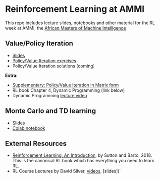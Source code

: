# Reinforcement Learning at AMMI

This repo includes lecture slides, notebooks and other material for the RL week at AMMI, the [African Masters of Machine Intelligence](https://aims-ammi.com/)

## Value/Policy Iteration
- [Slides](https://www.dropbox.com/s/5ga00w9lpnwgrxc/jpineau-AMMI-jan19-day1.pdf?dl=0)
- [Policy/Value Iteration exercises](https://colab.research.google.com/drive/1afUECtd3IC65A7v46_CxWFF6p9DIvsEX)
- Policy/Value Iteration solutions (coming)

**Extra**:
- [Supplementary: Policy/Value Iteration in Matrix form](https://drive.google.com/file/d/1UR20JtQRjFyrvCseusVuPBmQIpB3XFAH/view?usp=sharing)
- RL book Chapter 4, Dynamic Programming (link below)
- Dynamic Programming [lecture video](https://youtu.be/Nd1-UUMVfz4)

## Monte Carlo and TD learning
- Slides
- [Colab notebook](https://colab.research.google.com/drive/1Roigbh8VRXGnslxb4F6RHyQ4V0qD5sps)

## External Resources
- [Reinforcement Learning: An Introduction](http://incompleteideas.net/book/the-book-2nd.html), by Sutton and Barto, 2018. This is the canonical RL book which has everything you need to learn RL.
- RL Course Lectures by David Silver, [videos](https://www.youtube.com/playlist?list=PL7-jPKtc4r78-wCZcQn5IqyuWhBZ8fOxT), [slides](`

